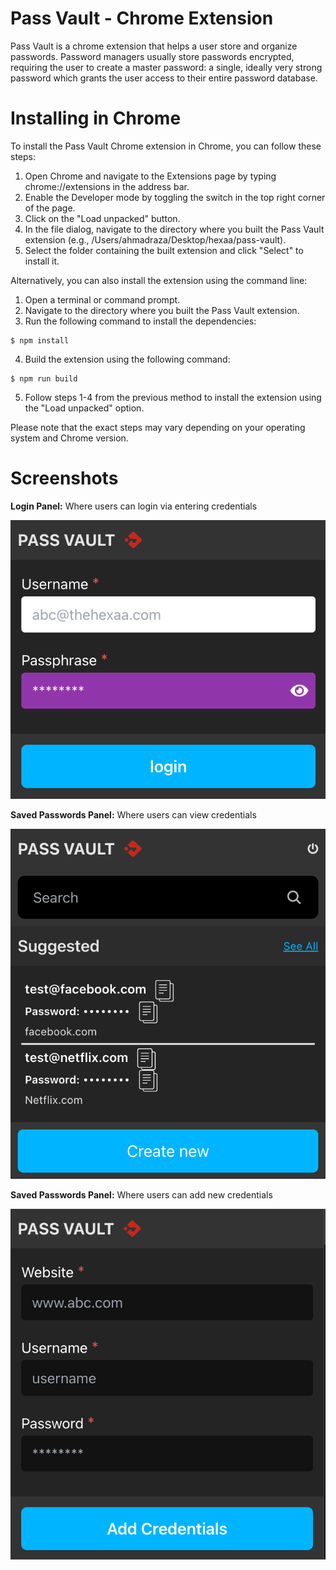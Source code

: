 # Pass Vault - Chrome Extension

Pass Vault is a chrome extension that helps a user store and organize passwords. Password managers usually store passwords encrypted, requiring the user to create a master password: a single, ideally very strong password which grants the user access to their entire password database.

# Installing in Chrome

To install the Pass Vault Chrome extension in Chrome, you can follow these steps:

1. Open Chrome and navigate to the Extensions page by typing chrome://extensions in the address bar.
2. Enable the Developer mode by toggling the switch in the top right corner of the page.
3. Click on the "Load unpacked" button.
4. In the file dialog, navigate to the directory where you built the Pass Vault extension (e.g., /Users/ahmadraza/Desktop/hexaa/pass-vault).
5. Select the folder containing the built extension and click "Select" to install it.

Alternatively, you can also install the extension using the command line:

1. Open a terminal or command prompt.
2. Navigate to the directory where you built the Pass Vault extension.
3. Run the following command to install the dependencies:

```
$ npm install
```

4. Build the extension using the following command:

```
$ npm run build
```

5. Follow steps 1-4 from the previous method to install the extension using the "Load unpacked" option.

Please note that the exact steps may vary depending on your operating system and Chrome version.

# Screenshots

**Login Panel:** Where users can login via entering credentials

![Screenshot](/public/ss.png)

**Saved Passwords Panel:** Where users can view credentials

![Screenshot](/public/ss1.png)

**Saved Passwords Panel:** Where users can add new credentials

![Screenshot](/public/ss2.png)

